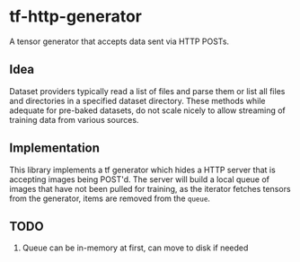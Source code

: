 # tf-http-generator

A tensor generator that accepts data sent via HTTP POSTs.

## Idea

Dataset providers typically read a list of files and parse them or list all files and directories in a specified dataset directory.  These methods while adequate for pre-baked datasets, do not scale nicely to allow streaming of training data from various sources.

## Implementation

This library implements a tf generator which hides a HTTP server that is accepting images being POST'd.  The server will build a local queue of images that have not been pulled for training, as the iterator fetches tensors from the generator, items are removed from the `queue`.

## TODO

1. Queue can be in-memory at first, can move to disk if needed
